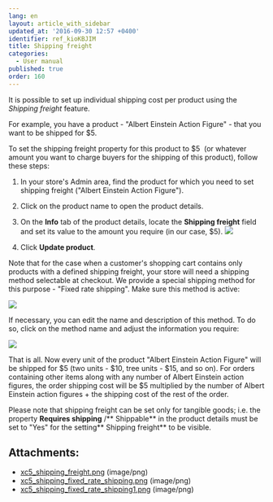 ```yaml
---
lang: en
layout: article_with_sidebar
updated_at: '2016-09-30 12:57 +0400'
identifier: ref_kioKBJIM
title: Shipping freight
categories:
  - User manual
published: true
order: 160
---
```



It is possible to set up individual shipping cost per product using the _Shipping freight_ feature.

For example, you have a product - "Albert Einstein Action Figure" - that you want to be shipped for $5\.

To set the shipping freight property for this product to $5  (or whatever amount you want to charge buyers for the shipping of this product), follow these steps:

1.  In your store's Admin area, find the product for which you need to set shipping freight ("Albert Einstein Action Figure").
2.  Click on the product name to open the product details.
3.  On the **Info** tab of the product details, locate the **Shipping freight** field and set its value to the amount you require (in our case, $5).
    ![]({{site.baseurl}}/attachments/9306286/9437371.png?effects=drop-shadow)

4.  Click **Update product**.

Note that for the case when a customer's shopping cart contains only products with a defined shipping freight, your store will need a shipping method selectable at checkout. We provide a special shipping method for this purpose - "Fixed rate shipping". Make sure this method is active:

![]({{site.baseurl}}/attachments/9306286/9437373.png?effects=drop-shadow)

If necessary, you can edit the name and description of this method. To do so, click on the method name and adjust the information you require:

![]({{site.baseurl}}/attachments/9306286/9437374.png?effects=drop-shadow)

That is all. Now every unit of the product "Albert Einstein Action Figure" will be shipped for $5 (two units - $10, tree units - $15, and so on). For orders containing other items along with any number of Albert Einstein action figures, the order shipping cost will be $5 multiplied by the number of Albert Einstein action figures + the shipping cost of the rest of the order.

Please note that shipping freight can be set only for tangible goods; i.e. the property **Requires shipping** /** Shippable** in the product details must be set to "Yes" for the setting** Shipping freight** to be visible.

## Attachments:

* [xc5_shipping_freight.png]({{site.baseurl}}/attachments/9306286/9437371.png) (image/png)
* [xc5_shipping_fixed_rate_shipping.png]({{site.baseurl}}/attachments/9306286/9437373.png) (image/png)
* [xc5_shipping_fixed_rate_shipping1.png]({{site.baseurl}}/attachments/9306286/9437374.png) (image/png)
